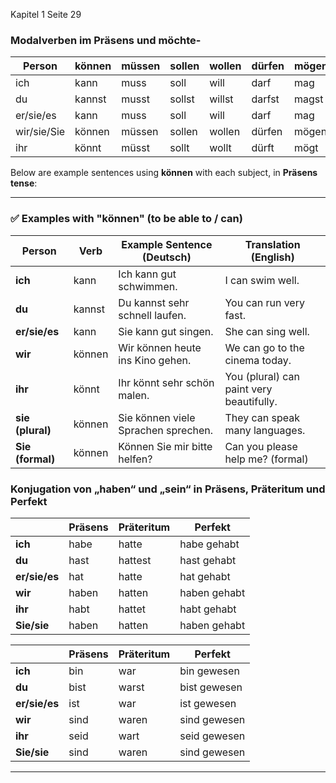 Kapitel 1 Seite 29
### Modalverben im Präsens und **möchte-**

| Person       | können | müssen | sollen | wollen | dürfen | mögen | möchte |
|--------------|--------|--------|--------|--------|--------|--------|---------|
| ich          | kann   | muss   | soll   | will   | darf   | mag    | möchte  |
| du           | kannst | musst  | sollst | willst | darfst | magst  | möchtest|
| er/sie/es    | kann   | muss   | soll   | will   | darf   | mag    | möchte  |
| wir/sie/Sie  | können | müssen | sollen | wollen | dürfen | mögen  | möchten |
| ihr          | könnt  | müsst  | sollt  | wollt  | dürft  | mögt   | möchtet |

Below are example sentences using **können** with each subject, in **Präsens tense**:

---

### ✅ **Examples with "können" (to be able to / can)**

| **Person**       | **Verb** | **Example Sentence (Deutsch)**      | **Translation (English)**                |
| ---------------- | -------- | ----------------------------------- | ---------------------------------------- |
| **ich**          | kann     | Ich kann gut schwimmen.             | I can swim well.                         |
| **du**           | kannst   | Du kannst sehr schnell laufen.      | You can run very fast.                   |
| **er/sie/es**    | kann     | Sie kann gut singen.                | She can sing well.                       |
| **wir**          | können   | Wir können heute ins Kino gehen.    | We can go to the cinema today.           |
| **ihr**          | könnt    | Ihr könnt sehr schön malen.         | You (plural) can paint very beautifully. |
| **sie (plural)** | können   | Sie können viele Sprachen sprechen. | They can speak many languages.           |
| **Sie (formal)** | können   | Können Sie mir bitte helfen?        | Can you please help me? (formal)         |


### Konjugation von „haben“ und „sein“ in Präsens, Präteritum und Perfekt
|               | **Präsens** | **Präteritum** | **Perfekt**  |
| ------------- | ----------- | -------------- | ------------ |
| **ich**       | habe        | hatte          | habe gehabt  |
| **du**        | hast        | hattest        | hast gehabt  |
| **er/sie/es** | hat         | hatte          | hat gehabt   |
| **wir**       | haben       | hatten         | haben gehabt |
| **ihr**       | habt        | hattet         | habt gehabt  |
| **Sie/sie**   | haben       | hatten         | haben gehabt |

|               | **Präsens** | **Präteritum** | **Perfekt**  |
| ------------- | ----------- | -------------- | ------------ |
| **ich**       | bin         | war            | bin gewesen  |
| **du**        | bist        | warst          | bist gewesen |
| **er/sie/es** | ist         | war            | ist gewesen  |
| **wir**       | sind        | waren          | sind gewesen |
| **ihr**       | seid        | wart           | seid gewesen |
| **Sie/sie**   | sind        | waren          | sind gewesen |

---

